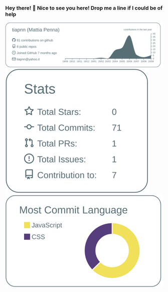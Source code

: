 ### Hey there! 👋 Nice to see you here! Drop me a line if I could be of help

![Graph of my github activity](https://github.com/tiapnn/tiapnn/blob/master/profile-summary-card-output/default/0-profile-details.svg?raw=true)
![Stats of my github activity](https://github.com/tiapnn/tiapnn/blob/master/profile-summary-card-output/default/3-stats.svg?raw=true)
![Most committed languages](https://github.com/tiapnn/tiapnn/blob/master/profile-summary-card-output/default/2-most-commit-language.svg?raw=true)


